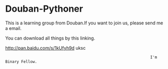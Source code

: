 # Douban-Pythoner
This is a learning group from Douban.If you want to join us, please send me a email.



You can download all things by this linking.

http://pan.baidu.com/s/1kUfyh9d 
uksc

                                                                    I'm Binary Fellow.
